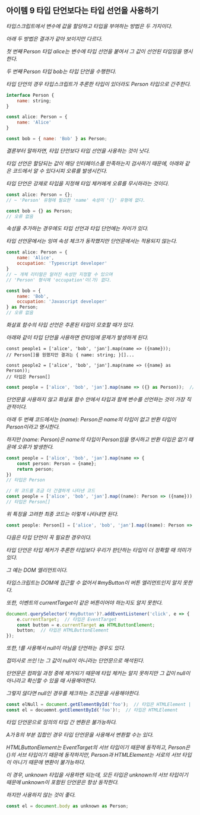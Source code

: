 ## 아이템 9 타입 단언보다는 타입 선언을 사용하기

*타입스크립트에서 변수에 값을 할당하고 타입을 부여하는 방법은 두 가지이다.*

*아래 두 방법은 결과가 같아 보이지만 다르다.*

*첫 번째 Person 타입 alice는 변수에 타입 선언을 붙여서 그 값이 선언된 타입임을 명시한다.*

*두 번째 Person 타입 bob는 타입 단언을 수행한다.*

*타입 단언의 경우 타입스크립트가 추론한 타입이 있더라도 Person 타입으로 간주한다.*

```jsx
interface Person {
    name: string;
}

const alice: Person = {
    name: 'Alice'
}

const bob = { name: 'Bob' } as Person;
```

*결론부터 말하자면, 타입 단언보다 타입 선언을 사용하는 것이 낫다.*

*타입 선언은 할당되는 값이 해당 인터페이스를 만족하는지 검사하기 때문에, 아래와 같은 코드에서 알 수 있다시피 오류를 발생시킨다.*

*타입 단언은 강제로 타입을 지정해 타입 체커에게 오류를 무시하라는 것이다.*

```jsx
const alice: Person = {};
// ~ 'Person' 유형에 필요한 'name' 속성이 '{}' 유형에 없다.

const bob = {} as Person;
// 오류 없음
```

*속성을 추가하는 경우에도 타입 선언과 타입 단언에는 차이가 있다.*

*타입 선언문에서는 잉여 속성 체크가 동작했지만 단언문에서는 적용되지 않는다.*

```jsx
const alice: Person = {
    name: 'Alice',
    occupation: 'Typescript developer'
}
// ~ 개체 리터럴은 알려진 속성만 지정할 수 있으며
// 'Person' 형식에 'occupation'이(가) 없다.

const bob = {
    name: 'Bob',
    occupation: 'Javascript developer'
} as Person;
// 오류 없음
```

*화살표 함수의 타입 선언은 추론된 타입이 모호할 때가 있다.*

*아래와 같이 타입 단언을 사용하면 런타임에 문제가 발생하게 된다.*

```tsx
const people1 = ['alice', 'bob', 'jan'].map(name => ({name}));
// Person[]를 원했지만 결과는 { name: string; }[]...

const people2 = ['alice', 'bob', 'jan'].map(name => ({name} as Person));
// 타입은 Person[]
```

```jsx
const people = ['alice', 'bob', 'jan'].map(name => ({} as Person));  // 오류 없음
```

*단언문을 사용하지 않고 화살표 함수 안에서 타입과 함께 변수를 선언하는 것이 가장 직관적이다.*

*아래 두 번째 코드에서는 (name): Person은 name의 타입이 없고 반환 타입이 Person이라고 명시한다.*

*하지만 (name: Person)은 name의 타입이 Person임을 명시하고 반환 타입은 없기 떄문에 오류가 발생한다.*

```jsx
const people = ['alice', 'bob', 'jan'].map(name => {
    const person: Person = {name};
    return person;
})
// 타입은 Person
```

```jsx
// 위 코드를 조금 더 간결하게 나타낸 코드
const people = ['alice', 'bob', 'jan'].map((name): Person => ({name}));
// 타입은 Person[]
```

*위 특징을 고려한 최종 코드는 이렇게 나타내면 된다.*

```jsx
const people: Person[] = ['alice', 'bob', 'jan'].map((name): Person => ({name}));
```

*다음은 타입 단언이 꼭 필요한 경우이다.*

*타입 단언은 타입 체커가 추론한 타입보다 우리가 판단하는 타입이 더 정확할 때 의미가 있다.*

*그 예는 DOM 엘리먼트이다.*

*타입스크립트는 DOM에 접근할 수 없어서 #myButton이 버튼 엘리먼트인지 알지 못한다.*

*또한, 이벤트의 currentTarget이 같은 버튼이어야 하는지도 알지 못한다.*

```jsx
document.querySelector('#myButton')?.addEventListener('click', e => {
    e.currentTarget;  // 타입은 EventTarget
    const button = e.currentTarget as HTMLButtonElement;
    button;  // 타입은 HTMLButtonElement
});
```

*또한, !를 사용해서 null이 아님을 단언하는 경우도 있다.*

*접미사로 쓰인 !는 그 값이 null이 아니라는 단언문으로 해석된다.*

*단언문은 컴파일 과정 중에 제거되기 때문에 타입 체커는 알지 못하지만 그 값이 null이 아니라고 확신할 수 있을 때 사용해야한다.*

*그렇지 않다면 null인 경우를 체크하는 조건문을 사용해야한다.*

```jsx
const elNull = document.getElementById('foo');  // 타입은 HTMLElement | null
const el = docuemnt.getElementById('foo')!;  // 타입은 HTMLElement
```

*타입 단언문으로 임의의 타입 간 변환은 불가능하다.*

*A가 B의 부분 집합인 경우 타입 단언문을 사용해서 변환할 수는 있다.*

*HTMLButtonElement는 EventTarget의 서브 타입이기 때문에 동작하고, Person은 {}의 서브 타입이기 때문에 동작하지만, Person과 HTMLElement는 서로의 서브 타입이 아니기 때문에 변환이 불가능하다.*

*이 경우, unknown 타입을 사용하면 되는데, 모든 타입은 unknown의 서브 타입이기 때문에 unknown이 포함된 단언문은 항상 동작한다.*

*하지만 사용하지 않는 것이 좋다.*

```jsx
const el = document.body as unknown as Person;
```